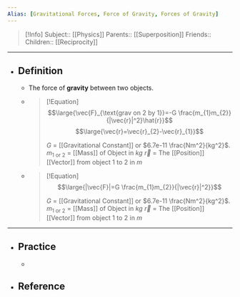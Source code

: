 ```yaml
---
Alias: [Gravitational Forces, Force of Gravity, Forces of Gravity]
---
```

> [!Info]
> Subject:: [[Physics]]
> Parents:: [[Superposition]]
> Friends:: 
> Children:: [[Reciprocity]]
---
- ## Definition
	- The force of **gravity** between two objects.
	- > [!Equation]
	  > $$\large{\vec{F}_{\text{grav on 2 by 1}}=-G \frac{m_{1}m_{2}}{|\vec{r}|^2}\hat{r}}$$
	  > $$\large{\vec{r}=\vec{r}_{2}-\vec{r}_{1}}$$
	  > 
	  > $G$ = [[Gravitational Constant]] or $6.7e-11  \frac{Nm^2}{kg^2}$.
	  > $m_{\text{1 or 2}}$ = [[Mass]] of Object in $kg$
	  > $\vec{r}$ = The [[Position]] [[Vector]] from object $1$ to $2$ in $m$
	- > [!Equation]
	  > $$\large{|\vec{F}|=G \frac{m_{1}m_{2}}{|\vec{r}|^2}}$$
	  > 
	  > $G$ = [[Gravitational Constant]] or $6.7e-11  \frac{Nm^2}{kg^2}$.
	  > $m_{\text{1 or 2}}$ = [[Mass]] of Object in $kg$
	  > $\vec{r}$ = The [[Position]] [[Vector]] from object $1$ to $2$ in $m$
	  
---
- ## Practice
	- 
- ## Reference